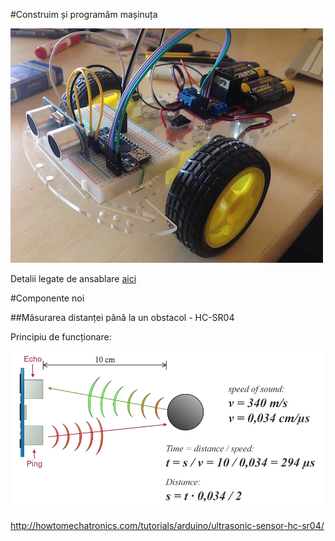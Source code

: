 #Construim și programăm mașinuța

![masinuta](img/img_12_small.jpg)

Detalii legate de ansablare [aici](Ansamblare.md)

#Componente noi

##Măsurarea distanței până la un obstacol - HC-SR04

Principiu de funcționare:

![HR-SR04](img/Ultrasonic-Sensor-Equasions.png)

http://howtomechatronics.com/tutorials/arduino/ultrasonic-sensor-hc-sr04/
